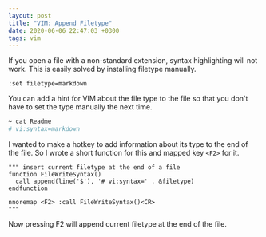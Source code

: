 ```yaml
---
layout: post
title: "VIM: Append Filetype"
date: 2020-06-06 22:47:03 +0300
tags: vim
---
```


If you open a file with a non-standard extension, syntax highlighting will not work. This is easily solved by installing filetype manually.

```vim
:set filetype=markdown
```

You can add a hint for VIM about the file type to the file so that you don't have to set the type manually the next time.

```sh
~ cat Readme
# vi:syntax=markdown
```

I wanted to make a hotkey to add information about its type to the end of the file. So I wrote a short function for this and mapped key `<F2>` for it.

```vim
""" insert current filetype at the end of a file
function FileWriteSyntax()
  call append(line('$'), '# vi:syntax=' . &filetype)
endfunction

nnoremap <F2> :call FileWriteSyntax()<CR>
"""
```

Now pressing F2 will append current filetype at the end of the file.

